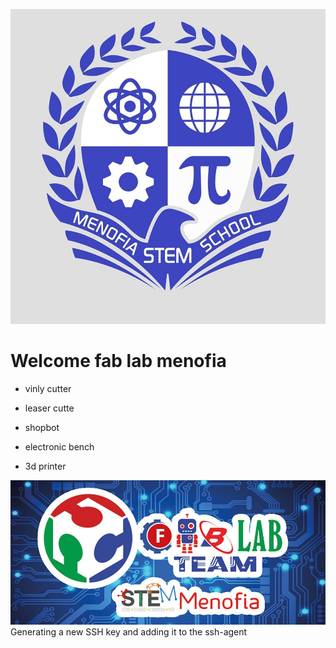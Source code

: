 
![alt text](sho1.jpg)
# Welcome fab lab menofia 
 - vinly cutter
 
 - leaser cutte
- shopbot
- electronic bench 
- 3d printer


![alt text](sho.jpg)    
Generating a new SSH key and adding it to the ssh-agent